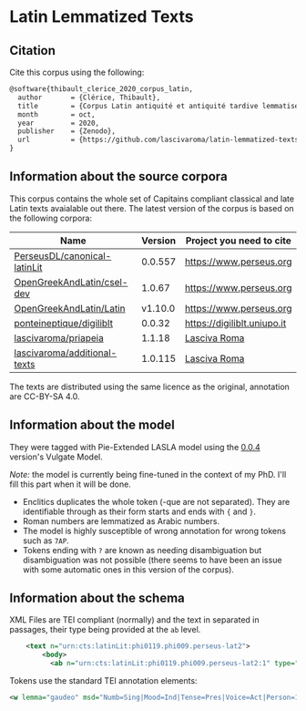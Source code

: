 # Latin Lemmatized Texts

## Citation

Cite this corpus using the following:


```tex
@software{thibault_clerice_2020_corpus_latin,
  author       = {Clérice, Thibault},
  title        = {Corpus Latin antiquité et antiquité tardive lemmatisé},
  month        = oct,
  year         = 2020,
  publisher    = {Zenodo},
  url          = {https://github.com/lascivaroma/latin-lemmatized-texts}
}
```

## Information about the source corpora

This corpus contains the whole set of Capitains compliant classical and late Latin texts avaialable out there. The latest version of the corpus is based on the following corpora:

| Name                                                                            | Version | Project you need to cite                       |  
| ------------------------------------------------------------------------------- | ------- | ---------------------------------------------- | 
| [PerseusDL/canonical-latinLit](https://github.com/PerseusDL/canonical-latinLit) | 0.0.557 | https://www.perseus.org                        |
| [OpenGreekAndLatin/csel-dev](https://github.com/OpenGreekAndLatin/csel-dev)     | 1.0.67  | https://www.perseus.org                        |
| [OpenGreekAndLatin/Latin](https://github.com/OpenGreekAndLatin/Latin)           | v1.10.0 | https://www.perseus.org                        |
| [ponteineptique/digiliblt](https://github.com/ponteineptique/digiliblt)         | 0.0.32  | https://digiliblt.uniupo.it                    |
| [lascivaroma/priapeia](https://github.com/lascivaroma/priapeia)                 | 1.1.18  | [Lasciva Roma](https://github.com/lascivaroma) |
| [lascivaroma/additional-texts](https://github.com/lascivaroma/additional-texts) | 1.0.115 | [Lasciva Roma](https://github.com/lascivaroma) |


The texts are distributed using the same licence as the original, annotation are CC-BY-SA 4.0. 

## Information about the model

They were tagged with Pie-Extended LASLA model using the [0.0.4](https://github.com/PonteIneptique/latin-lasla-models/releases/tag/0.0.4) version's Vulgate Model.


*Note:* the model is currently being fine-tuned in the context of my PhD. I'll fill this part when it will be done.

- Enclitics duplicates the whole token (-que are not separated). They are identifiable through as their form starts and ends with `{` and `}`.
- Roman numbers are lemmatized as Arabic numbers.
- The model is highly susceptible of wrong annotation for wrong tokens such as `7AP`.
- Tokens ending with `?` are known as needing disambiguation but disambiguation was not possible (there seems to have been an issue with some automatic ones in this version of the corpus).

## Information about the schema

XML Files are TEI compliant (normally) and the text in separated in passages, their type being provided at the `ab` level.

```xml
    <text n="urn:cts:latinLit:phi0119.phi009.perseus-lat2">
        <body>
          <ab n="urn:cts:latinLit:phi0119.phi009.perseus-lat2:1" type="line">
```

Tokens use the standard TEI annotation elements:

```xml
<w lemma="gaudeo" msd="Numb=Sing|Mood=Ind|Tense=Pres|Voice=Act|Person=1" n="7" pos="VER" rend="line">gaudeo</w>
```

